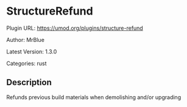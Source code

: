 # StructureRefund

Plugin URL: https://umod.org/plugins/structure-refund

Author: MrBlue

Latest Version: 1.3.0

Categories: rust

## Description

Refunds previous build materials when demolishing and/or upgrading
